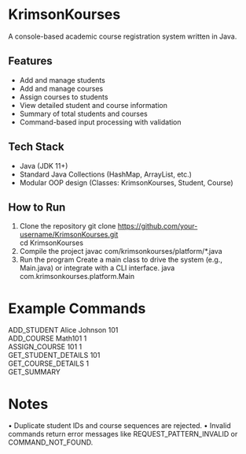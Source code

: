 # KrimsonKourses
A console-based academic course registration system written in Java.
## Features
- Add and manage students
- Add and manage courses
- Assign courses to students
- View detailed student and course information
- Summary of total students and courses
- Command-based input processing with validation
## Tech Stack
- Java (JDK 11+)
- Standard Java Collections (HashMap, ArrayList, etc.)
- Modular OOP design (Classes: KrimsonKourses, Student, Course)
## How to Run
1.	Clone the repository
git clone https://github.com/your-username/KrimsonKourses.git  
cd KrimsonKourses  
2.	Compile the project
javac com/krimsonkourses/platform/*.java  
3.	Run the program
Create a main class to drive the system (e.g., Main.java) or integrate with a CLI interface.
java com.krimsonkourses.platform.Main  
# Example Commands
ADD_STUDENT Alice Johnson 101  
ADD_COURSE Math101 1  
ASSIGN_COURSE 101 1  
GET_STUDENT_DETAILS 101  
GET_COURSE_DETAILS 1  
GET_SUMMARY  
# Notes
•	Duplicate student IDs and course sequences are rejected.
•	Invalid commands return error messages like REQUEST_PATTERN_INVALID or COMMAND_NOT_FOUND.

